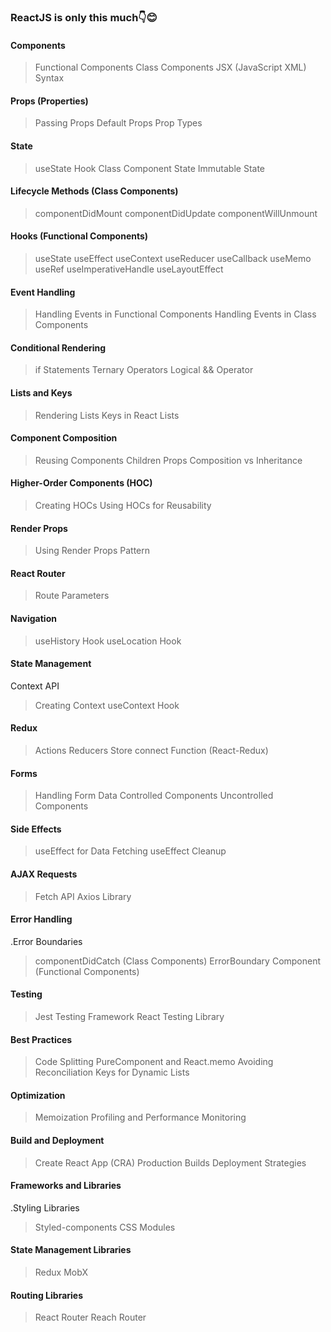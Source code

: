 ### ReactJS is only this much👇😊

#### Components
> Functional Components
>  Class Components
>  JSX (JavaScript XML) Syntax

#### Props (Properties)
> Passing Props
> Default Props
> Prop Types

#### State
> useState Hook
> Class Component State
> Immutable State

#### Lifecycle Methods (Class Components)
> componentDidMount
> componentDidUpdate
> componentWillUnmount

#### Hooks (Functional Components)
> useState
> useEffect
> useContext
> useReducer
> useCallback
> useMemo
> useRef
> useImperativeHandle
> useLayoutEffect

#### Event Handling
> Handling Events in Functional Components
> Handling Events in Class Components

#### Conditional Rendering
> if Statements
> Ternary Operators
> Logical && Operator

#### Lists and Keys
> Rendering Lists
> Keys in React Lists

#### Component Composition
> Reusing Components
> Children Props
> Composition vs Inheritance

#### Higher-Order Components (HOC)
> Creating HOCs
> Using HOCs for Reusability

#### Render Props
> Using Render Props Pattern

#### React Router
> <BrowserRouter>
> <Route> 
> <Link>
> <Switch>
> Route Parameters

#### Navigation
> useHistory Hook
> useLocation Hook

#### State Management
Context API
> Creating Context
> useContext Hook

#### Redux
> Actions
> Reducers
> Store
> connect Function (React-Redux)

#### Forms
> Handling Form Data
> Controlled Components
> Uncontrolled Components

#### Side Effects
> useEffect for Data Fetching
> useEffect Cleanup

#### AJAX Requests
> Fetch API
> Axios Library

#### Error Handling
.Error Boundaries
> componentDidCatch (Class Components)
> ErrorBoundary Component (Functional
Components)

#### Testing
> Jest Testing Framework
> React Testing Library

#### Best Practices
> Code Splitting
> PureComponent and React.memo
> Avoiding Reconciliation
> Keys for Dynamic Lists

#### Optimization
> Memoization
> Profiling and Performance Monitoring

#### Build and Deployment
> Create React App (CRA)
> Production Builds
> Deployment Strategies

#### Frameworks and Libraries
.Styling Libraries
> Styled-components
> CSS Modules

#### State Management Libraries
> Redux
> MobX

#### Routing Libraries
> React Router
> Reach Router
